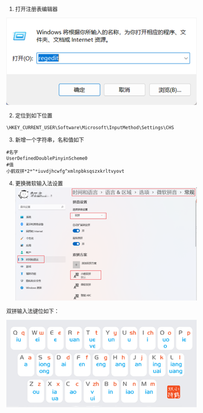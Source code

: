 1. 打开注册表编辑器

![img.png](img/打开注册表编辑器.png)

2. 定位到如下位置
```text:no-line-numbers
\HKEY_CURRENT_USER\Software\Microsoft\InputMethod\Settings\CHS
```

3. 新增一个字符串，名和值如下
```text:no-line-numbers
#名字
UserDefinedDoublePinyinScheme0
#值
小鹤双拼*2*^*iuvdjhcwfg^xmlnpbksqszxkrltvyovt
```

4. 更换微软输入法设置
![img.png](img/更换微软输入法设置.png)

双拼输入法键位如下：

![双拼键位.png](img/双拼键位.png)
